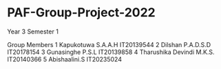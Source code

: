 # PAF-Group-Project-2022
Year 3 Semester 1

Group Members
1 Kapukotuwa S.A.A.H  IT20139544
2 Dilshan P.A.D.S.D IT20178154
3 Gunasinghe P.S.L IT20139858
4 Tharushika Devindi M.K.S.  IT20140366
5 Abishaalini.S   IT20235024
